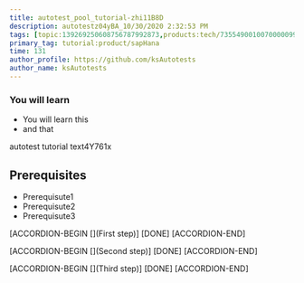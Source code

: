 ```yaml
---
title: autotest_pool_tutorial-zhi11B8D
description: autotestz04yBA_10/30/2020 2:32:53 PM
tags: [topic:139269250608756787992873,products:tech/73554900100700000996,tutorial:experience/advanced]
primary_tag: tutorial:product/sapHana
time: 131
author_profile: https://github.com/ksAutotests
author_name: ksAutotests
---
```

### You will learn
- You will learn this
- and that

autotest tutorial text4Y761x

## Prerequisites
- Prerequisute1
- Prerequisute2
- Prerequisute3

[ACCORDION-BEGIN [](First step)]
[DONE]
[ACCORDION-END]

[ACCORDION-BEGIN [](Second step)]
[DONE]
[ACCORDION-END]

[ACCORDION-BEGIN [](Third step)]
[DONE]
[ACCORDION-END]


